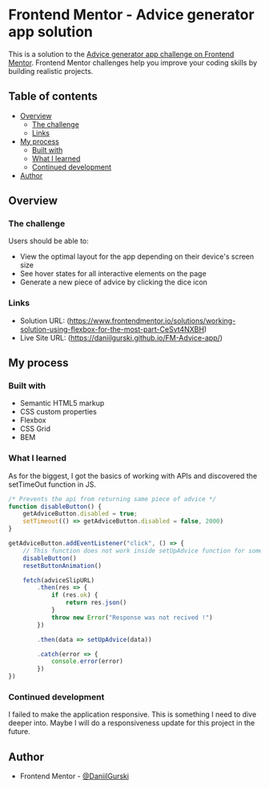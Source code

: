 # Frontend Mentor - Advice generator app solution

This is a solution to the [Advice generator app challenge on Frontend Mentor](https://www.frontendmentor.io/challenges/advice-generator-app-QdUG-13db). Frontend Mentor challenges help you improve your coding skills by building realistic projects.

## Table of contents

- [Overview](#overview)
  - [The challenge](#the-challenge)
  - [Links](#links)
- [My process](#my-process)
  - [Built with](#built-with)
  - [What I learned](#what-i-learned)
  - [Continued development](#continued-development)
- [Author](#author)

## Overview

### The challenge

Users should be able to:

- View the optimal layout for the app depending on their device's screen size
- See hover states for all interactive elements on the page
- Generate a new piece of advice by clicking the dice icon


### Links

- Solution URL: (https://www.frontendmentor.io/solutions/working-solution-using-flexbox-for-the-most-part-CeSvt4NXBH)
- Live Site URL: (https://daniilgurski.github.io/FM-Advice-app/)

## My process

### Built with

- Semantic HTML5 markup
- CSS custom properties
- Flexbox
- CSS Grid
- BEM

### What I learned
As for the biggest, I got the basics of working with APIs and discovered the setTimeOut function in JS.

```js
/* Prevents the api from returning same piece of advice */
function disableButton() {
    getAdviceButton.disabled = true;
    setTimeout(() => getAdviceButton.disabled = false, 2000)
}

getAdviceButton.addEventListener("click", () => {
    // This function does not work inside setUpAdvice function for some reason.
    disableButton()
    resetButtonAnimation()

    fetch(adviceSlipURL)
        .then(res => {
            if (res.ok) {
                return res.json()
            }
            throw new Error("Response was not recived !")
        })

        .then(data => setUpAdvice(data))

        .catch(error => {
            console.error(error)
        })
})
```

### Continued development

I failed to make the application responsive. This is something I need to dive deeper into. Maybe I will do a responsiveness update for this project in the future.

## Author

- Frontend Mentor - [@DaniilGurski](https://www.frontendmentor.io/profile/DaniilGurski)
